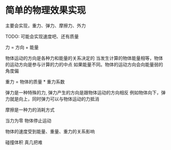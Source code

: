 # 简单的物理效果实现

主要会实现，重力、弹力、摩擦力、外力

TODO: 可能会实现速度吧、还有质量

力 = 方向 + 能量

物体运动的方向是各种力和能量的关系决定的
当发生计算的物体能量相等，物体的运动方向是参与计算的力的中点
如果能量不同。物体的运动方向会向能量弱的角度偏

重力 = 物体的质量 * 重力系数

弹力是一种特殊的力, 弹力产生的方向是跟物体运动的方向相反
例如物体向下，弹力就是向上，同时弹力可以与物体运动的力抵消

摩擦是一种力的消耗方式

当力为零 物体停止运动

物体的速度受到能量、重量、重力的关系影响

碰撞体积 真几把难
